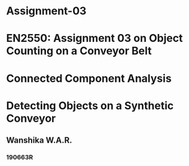 # Assignment-03
# EN2550: Assignment 03 on Object Counting on a Conveyor Belt
# Connected Component Analysis
# Detecting Objects on a Synthetic Conveyor

## Wanshika W.A.R.
### 190663R
